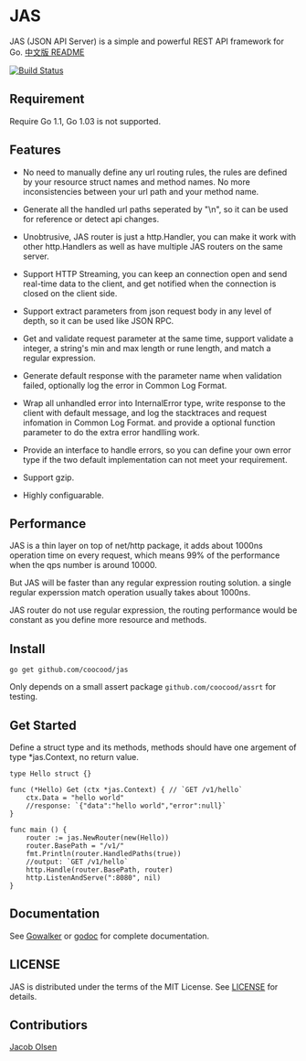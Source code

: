 JAS
===

JAS (JSON API Server) is a simple and powerful REST API framework for Go. [中文版 README](https://github.com/coocood/jas/blob/master/README_ZH.md)

[![Build Status](https://drone.io/github.com/coocood/jas/status.png)](https://drone.io/github.com/coocood/jas/latest)

## Requirement

Require Go 1.1, Go 1.03 is not supported.

## Features

* No need to manually define any url routing rules, the rules are defined by your resource struct names and method names.
No more inconsistencies between your url path and your method name.

* Generate all the handled url paths seperated by "\n", so it can be used for reference or detect api changes.

* Unobtrusive, JAS router is just a http.Handler, you can make it work with other http.Handlers as well as have multiple JAS routers on the same server.

* Support HTTP Streaming, you can keep an connection open and send real-time data to the client, and get notified when the connection is closed on the client side.

* Support extract parameters from json request body in any level of depth, so it can be used like JSON RPC.

* Get and validate request parameter at the same time, support validate a integer, a string's min and max length or rune length, and match a regular expression.

* Generate default response with the parameter name when validation failed, optionally log the error in Common Log Format.

* Wrap all unhandled error into InternalError type, write response to the client with default message, and log the stacktraces and request infomation in Common Log Format.
and provide a optional function parameter to do the extra error handlling work.

* Provide an interface to handle errors, so you can define your own error type if the two default implementation can not meet your requirement.

* Support gzip.

* Highly configuarable.

## Performance

JAS is a thin layer on top of net/http package, it adds about 1000ns operation time on every request, which means 99% of the performance when the qps number is around 10000.

But JAS will be faster than any regular expression routing solution. a single regular experssion match operation usually takes about 1000ns.

JAS router do not use regular expression, the routing performance would be constant as you define more resource and methods.

## Install

    go get github.com/coocood/jas

Only depends on a small assert package `github.com/coocood/assrt` for testing.

## Get Started

Define a struct type and its methods, methods should have one argement of type *jas.Context, no return value.

    type Hello struct {}

    func (*Hello) Get (ctx *jas.Context) { // `GET /v1/hello`
    	ctx.Data = "hello world"
    	//response: `{"data":"hello world","error":null}`
    }

    func main () {
        router := jas.NewRouter(new(Hello))
        router.BasePath = "/v1/"
        fmt.Println(router.HandledPaths(true))
        //output: `GET /v1/hello`
        http.Handle(router.BasePath, router)
        http.ListenAndServe(":8080", nil)
    }


## Documentation

See [Gowalker](http://gowalker.org/github.com/coocood/jas) or [godoc](http://godoc.org/github.com/coocood/jas) for complete documentation.

## LICENSE

JAS is distributed under the terms of the MIT License. See [LICENSE](https://github.com/coocood/jas/blob/master/LICENSE) for details.

## Contributiors

[Jacob Olsen](https://github.com/jakeo)